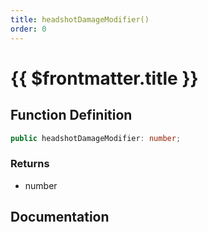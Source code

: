 ```yaml
---
title: headshotDamageModifier()
order: 0
---
```


# {{ $frontmatter.title }}

## Function Definition

```ts
public headshotDamageModifier: number;
```

### Returns

* number

## Documentation

<!--@include: ./parts/headshotDamageModifier.md-->
